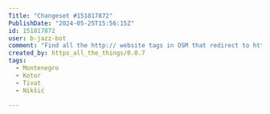 ```yaml
---
Title: "Changeset #151817872"
PublishDate: "2024-05-25T15:56:15Z"
id: 151817872
user: b-jazz-bot
comment: "Find all the http:// website tags in OSM that redirect to https:// and update them."
created_by: https_all_the_things/0.0.7
tags:
  - Montenegro
  - Kotor
  - Tivat
  - Nikšić

---
```

